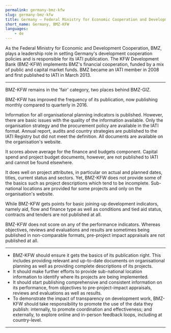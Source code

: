 ```yaml
---
permalink: germany-bmz-kfw
slug: germany-bmz-kfw
title: Germany – Federal Ministry for Economic Cooperation and Development - KFW (BMZ-KFW)
short_name: Germany, BMZ-KFW
languages:
    - de
---
```


As the Federal Ministry for Economic and Development Cooperation, BMZ, plays a leadership role in setting Germany's development cooperation policies and is responsible for its IATI publication. The KFW Development Bank (BMZ-KFW) implements BMZ's financial cooperation, funded by a mix of public and capital market funds. BMZ became an IATI member in 2008 and first published to IATI in March 2013.

---

BMZ-KFW remains in the 'fair' category, two places behind BMZ-GIZ.

BMZ-KFW has improved the frequency of its publication, now publishing monthly compared to quarterly in 2016.

Information for all organisational planning indicators is published. However, there are basic issues with the quality of the information available. Only the organisation strategy and the procurement policy are available in the IATI format. Annual report, audits and country strategies are published to the IATI Registry but did not meet the definition. All documents are available on the organisation's website.

It scores above average for the finance and budgets component. Capital spend and project budget documents, however, are not published to IATI and cannot be found elsewhere.

It does well on project attributes, in particular on actual and planned dates, titles, current status and sectors. Yet, BMZ-KFW does not provide some of the basics such as project descriptions which tend to be incomplete. Sub-national locations are provided for some projects and only on the organisation's website.

While BMZ-KFW gets points for basic joining-up development indicators, namely aid, flow and finance type as well as conditions and tied aid status, contracts and tenders are not published at all.

BMZ-KFW does not score on any of the performance indicators. Whereas objectives, reviews and evaluations and results are sometimes being published in non-comparable formats, pre-project impact appraisals are not published at all.

---

 * BMZ-KFW should ensure it gets the basics of its publication right. This includes providing relevant and up-to-date documents on organisational planning as well as providing complete descriptions of its projects.
 * It should make further efforts to provide sub-national location information to identify where its projects are being implemented.
 * It should start publishing comprehensive and consistent information on its performance, from objectives to pre-project-impact appraisals, reviews and evaluations as well as results.
 * To demonstrate the impact of transparency on development work, BMZ-KFW should take responsibility to promote the use of the data they publish: internally, to promote coordination and effectiveness; and externally, to explore online and in-person feedback loops, including at country-level.

---
